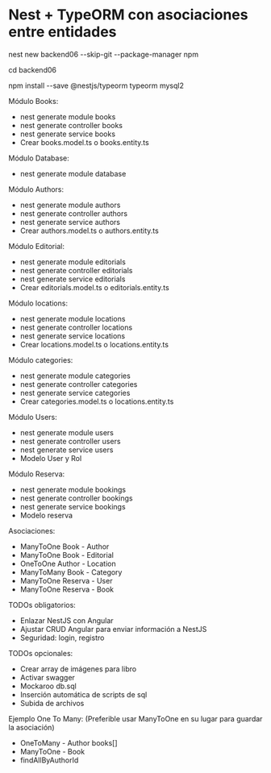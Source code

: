 

# Nest + TypeORM con asociaciones entre entidades

nest new backend06 --skip-git --package-manager npm

cd backend06

npm install --save @nestjs/typeorm typeorm mysql2


Módulo Books:
* nest generate module books
* nest generate controller books
* nest generate service books
* Crear books.model.ts o books.entity.ts


Módulo Database: 
* nest generate module database


Módulo Authors:
* nest generate module authors
* nest generate controller authors
* nest generate service authors
* Crear authors.model.ts o authors.entity.ts

Módulo Editorial:
* nest generate module editorials
* nest generate controller editorials
* nest generate service editorials
* Crear editorials.model.ts o editorials.entity.ts

Módulo locations:
* nest generate module locations
* nest generate controller locations
* nest generate service locations
* Crear locations.model.ts o locations.entity.ts

Módulo categories:
* nest generate module categories
* nest generate controller categories
* nest generate service categories
* Crear categories.model.ts o locations.entity.ts

Módulo Users:
* nest generate module users
* nest generate controller users
* nest generate service users
* Modelo User y Rol

Módulo Reserva:
* nest generate module bookings
* nest generate controller bookings
* nest generate service bookings
* Modelo reserva

Asociaciones:
* ManyToOne Book - Author
* ManyToOne Book - Editorial
* OneToOne Author - Location
* ManyToMany Book - Category
* ManyToOne Reserva - User
* ManyToOne Reserva - Book


TODOs obligatorios:
* Enlazar NestJS con Angular
* Ajustar CRUD Angular para enviar información a NestJS
* Seguridad: login, registro

TODOs opcionales:
* Crear array de imágenes para libro
* Activar swagger
* Mockaroo db.sql
* Inserción automática de scripts de sql
* Subida de archivos 

Ejemplo One To Many: (Preferible usar ManyToOne en su lugar para guardar la asociación)
* OneToMany - Author books[]
* ManyToOne - Book 
* findAllByAuthorId